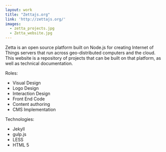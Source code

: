 ```yaml
---
layout: work
title: "Zettajs.org"
link: 'http://zettajs.org/'
images: 
  - zetta_projects.jpg
  - Zetta_website.jpg
---
```


Zetta is an open source platform built on Node.js for creating Internet of Things servers that run across geo-distributed computers and the cloud. This website is a repository of projects that can be built on that platform, as well as technical documentation. 

Roles:

  * Visual Design
  * Logo Design
  * Interaction Design
  * Front End Code
  * Content authoring
  * CMS Implementation
  
Technologies: 

  * Jekyll
  * gulp.js
  * LESS
  * HTML 5


